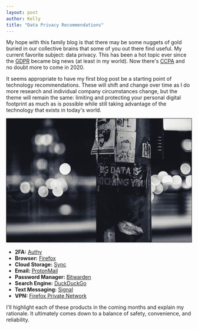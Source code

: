 ```yaml
---
layout: post
author: Kelly
title: "Data Privacy Recommendations"
---
```


My hope with this family blog is that there may be some nuggets of gold buried in our collective brains that some of you out there find useful. My current favorite subject: data privacy. This has been a hot topic ever since the [GDPR](https://gdpr.eu/) became big news (at least in my world). Now there's [CCPA](https://www.wired.com/story/ccpa-guide-california-privacy-law-takes-effect/) and no doubt more to come in 2020.

It seems appropriate to have my first blog post be a starting point of technology recommendations. These will shift and change over time as I do more research and individual company circumstances change, but the theme will remain the same: limiting and protecting your personal digital footprint as much as is possible while still taking advantage of the technology that exists in today's world.

![Photo by ev on Unsplash](/images/2020-02-16_big_data.jpg)

* **2FA:** [Authy](https://authy.com/)
* **Browser:** [Firefox](https://www.mozilla.org/en-US/firefox/browsers/)
* **Cloud Storage:** [Sync](https://www.sync.com/)
* **Email:** [ProtonMail](https://protonmail.com/)
* **Password Manager:** [Bitwarden](https://bitwarden.com/)
* **Search Engine:** [DuckDuckGo](https://duckduckgo.com/)
* **Text Messaging:** [Signal](https://signal.org/)
* **VPN:** [Firefox Private Network](https://fpn.firefox.com/)

I'll highlight each of these products in the coming months and explain my rationale. It ultimately comes down to a balance of safety, convenience, and reliability.
